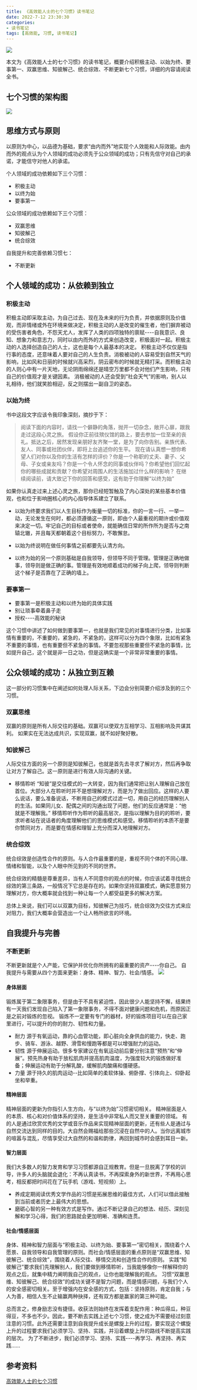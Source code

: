 ```yaml
---
title: 《高效能人士的七个习惯》读书笔记
date: 2022-7-12 23:30:30
categories:
- 读书笔记
tags: [高效能, 习惯, 读书笔记]
---
```


![](https://s1.ax1x.com/2022/07/12/j2WJET.jpg)

<!-- more -->

本文为《高效能人士的七个习惯》的读书笔记，概要介绍积极主动、以始为终、要事第一、双赢思维、知彼解己、统合综效、不断更新七个习惯，详细的内容请阅读全书。

## 七个习惯的架构图

![](https://s1.ax1x.com/2022/07/12/j2fhYF.md.jpg)

## 思维方式与原则

以原则为中心，以品德为基础，要求“由内而外”地实现个人效能和人际效能。由内而外的观点认为个人领域的成功必须先于公众领域的成功；只有先信守对自己的承诺，才能信守对他人的承诺。

个人领域的成功依赖如下三个习惯：
* 积极主动
* 以终为始
* 要事第一

公众领域的成功依赖如下三个习惯：
* 双赢思维
* 知彼解己
* 统合综效

自我提升和完善依赖习惯七：
* 不断更新

## 个人领域的成功：从依赖到独立

### 积极主动

积极主动即采取主动，为自己过去、现在及未来的行为负责，并依据原则及价值观，而非情绪或外在环境来做决定，积极主动的人是改变的催生者，他们摒弃被动的受伤害者角色，不怨天尤人，发挥了人类的四项独特的禀赋----自我意识、良知、想象力和意志力，同时以由内而外的方式来创造改变，积极面对一起。积极主动的人选择创造自己的人士，这也是每个人最基本的决定。
积极主动不仅仅是指行事的态度，还意味着人要对自己的人生负责。消极被动的人容易受到自然天气的影响，比如风和日丽的时候就兴高采烈，阴云密布的时候就无精打采。而积极主动的人则心中有一片天地，无论阴雨绵绵还是晴空万里都不会对他们产生影响，只有自己的价值观才是关键因素。
消极被动的人还会受到“社会天气”的影响，别人以礼相待，他们就笑脸相迎，反之则摆出一副自卫的姿态。

### 以始为终

书中这段文字应该令我印象深刻，摘抄于下：

> 阅读下面的内容时，请找一个僻静的角落，抛开一切杂念，敞开心扉，跟我走过这段心灵之旅。
>    假设你正前往殡仪馆的路上，要去参加一位至亲的丧礼。抵达之后，居然发现亲朋好友齐聚一堂，是为了向你告别。亲族代表、友人、同事或社团伙伴，即将上台追述你的生平。
> 现在请认真想一想你希望人们对你以及你的生活有怎样的评价？你是一个称职的丈夫、妻子、父母、子女或亲友吗？你是一个令人怀念的同事或伙伴吗？你希望他们回忆起你的哪些成就和贡献？你希望对周围人的生活施加过什么样的影响？
> 在继续阅读前，请大致记下你的回答和感受，这有助于你理解“以终为始”

如果你认真走过来上述心灵之旅，那你已经短暂触及了内心深处的某些基本价值观，也和位于影响圈核心的内心指导体系建立了联系。

* 以始为终要求我们以人生目标作为衡量一切的标准，你的一言一行、一举一动，无论发生在何时，都必须遵循这一原则，即由个人最重视的期许或价值观来决定一切。牢记自己的目标或者使命，就能确信日常的所作所为是否与之南辕北辙，并且每天都朝着这个目标努力，不敢懈怠。

* 以始为终说明在做任何事情之前都要先认清方向。

* 以终为始的另一个原则基础是自我领导，但领导不同于管理。管理是正确地做事，领导则是做正确的事。管理是有效地顺着成功的梯子向上爬，领导则判断这个梯子是否靠在了正确的墙上。

### 要事第一

* 要事第一是积极主动和以终为始的具体实践
* 别让琐事牵着鼻子走
* 授权----高效能的秘诀

这个习惯中讲述了如何做到要事第一，也就是我们常见的对事情进行分类，比如事情有重要的，不重要的，紧急的，不紧急的，这样可以分为四个象限，比如有紧急不重要的事情，也有重要但不紧急的事情。不要忽视那些重要但不紧急的事情，比如提升自己，这个就是非一日之功，但是这确实是一个非常非常重要的事情。

## 公众领域的成功：从独立到互赖

这一部分的习惯集中在阐述如何处理人际关系，下边会分别简要介绍涉及到的三个习惯。

### 双赢思维

双赢的原则是所有人际交往的基础。双赢可以使双方互相学习、互相影响及共谋其利。
如果实在无法达成共识，实现双赢，就不如好聚好散。

### 知彼解己

人际交往方面的另一个原则是知彼解己，也就是首先去寻求了解对方，然后再争取让对方了解自己。这一原则是进行有效人际沟通的关键。

* 移情聆听
  “知彼”是交往模式的一大转变，因为我们通常把让别人理解自己放在首位。大部分人在聆听时并不是想理解对方，而是为了做出回应。这样的人要么说话，要么准备说话，不断用自己的模式过滤一切，用自己的经历理解别人的生活。如果同儿女、配偶之间的沟通出现了问题，他们的反应通常是：“他就是不理解我。”
  移情聆听作为聆听的最高层次，是指以理解为目的的聆听，要求听者站在说话者的角度理解他们的思维模式和感受。移情聆听的本质不是要你赞同对方，而是要在情感和理智上充分而深入地理解对方。

### 统合综效

统合综效是创造性合作的原则。与人合作最重要的是，重视不同个体的不同心理、情绪和智能，以及个人眼中所见到的不同的世界。

统合综效的精髓是尊重差异，当有人不同意你的观点的时候，你应该试着寻找统合综效的第三条路，一般情况下它总是存在的。如果你坚持双赢模式，确实愿意努力理解对方，你大概率就会找到一种让每一个人都受益更多的解决方案。

总体上来说，我们可以以双赢为目标，知彼解己为技巧，统合综效为交往方式来应对阻力，我们大概率会营造出一个让人畅所欲言的环境。

## 自我提升与完善

### 不断更新

不断更新就是个人产能，它保护并优化你所拥有的最重要的资产----你自己。
自我提升与需要从四个方面来更新：身体、精神、智力、社会/情感。
![](https://s1.ax1x.com/2022/07/14/jfOMCj.jpg)

#### 身体层面

锻炼属于第二象限事务，但是由于不具有紧迫性，因此很少人能坚持不懈，结果终有一天我们发现自己陷入了第一象限事务，不得不面对健康问题和危机，而原因正是之前对锻炼的忽视。
锻炼不一定要有专门的器材，好的锻炼项目可以在自己家里进行，可以提升的你的耐力、韧性和力量。

* 耐力 源于有氧运动，靠的心血管功能，即心脏向全身供血的能力，快走、跑步、骑车、游泳、越野、滑雪和慢跑等都是可以增强耐力的运动。
* 韧性 源于伸展运动。很多专家建议在有氧运动前后要分别注意“预热”和“伸展”。预先热身有助于放松肌肉并提高肌肉温度，为强度较大的锻炼做好准备；伸展运动有助于分解乳酸，缓解肌肉酸痛和僵硬感。
* 力量 源于持久的肌肉运动--比如简单的柔软体操、俯卧撑、引体向上、仰卧起坐和举重。

#### 精神层面

精神层面的更新为你指引人生方向，与“以终为始”习惯密切相关。
精神层面是人的本质、核心和对价值体系的坚持，是生活中非常私人而又至关重要的领域。
有的人是通过欣赏优秀的文学或音乐作品来实现精神层面的更新，还有些人是通过与自然交流达到同样的目的。大自然会赐福给那些沉浸在自然中的人。当你远离城市的喧嚣与混乱，尽情享受过大自然的和谐和韵律，再回到城市时会感到耳目一新。

#### 智力层面

我们大多数人的智力发育和学习习惯都源自正规教育。但是一旦脱离了学校的训导，许多人的头脑就会退化：不再认真读书，不再探索身外的新世界，不再用心思考，相反都把时间花在了玩手机（游戏、短视频）上。

* 养成定期阅读优秀文学作品的习惯是拓展思维的最佳方式，人们可以借此接触到当前或者历史上最伟大的思想。
* 磨砺心智的另一种有效方式是写作。通过不断记录自己的想法、经历、深刻见解和学习心得，我们的思路就会更加明晰、准确和连贯。

#### 社会/情感层面

身体、精神和智力层面与“积极主动、以终为始、要事第一”密切相关，围绕着个人愿景、自我领导和自我管理的原则。而社会/情感层面的重点原则是“双赢思维、知彼解己、统合综效”，围绕着人际交往、移情交流和创造性合作的原则。
实践“知彼解己”要求我们先理解别人，我们要做到移情聆听，当我能够像你一样解释你的观点之后，就集中精力阐明我自己的观点，让你也能理解我的观点。
习惯“双赢思维、知彼解己、统合综效”的成功关键不是智力问题，而是情感问题，与我们个人的安全感密切相关。至于增强内在安全感的方式，包括：坚持原则，肯定自我；与人为善，相信人生不止输赢两种抉择，还有双方都是赢家的第三种可能。

总而言之，修身励志没有捷径。收获法则始终在发挥着支配作用：种瓜得瓜，种豆得豆，不多也不少。因此，要不断去实践上述七个习惯，使之成为不需要经过刻意注意的习惯。此外还需要注意到自我提升成长是螺旋上升的过程，要实现这个螺旋上升的过程要求我们必须学习、坚持、实践，并沿着螺旋上升的路线不断提高实践的层次。
为了不断进步，我们必须学习、坚持、实践----再学习、再坚持、再实践……

## 参考资料

[高效能人士的七个习惯](https://book.douban.com/subject/5325618/)